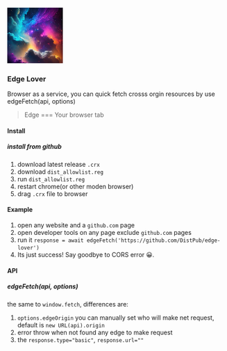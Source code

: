 ![](./icon128.png)
### Edge Lover

Browser as a service, you can quick fetch crosss orgin resources by use edgeFetch(api, options)

>Edge === Your browser tab

#### Install

##### install from github

1. download latest release `.crx`
2. download `dist_allowlist.reg`
3. run `dist_allowlist.reg`
4. restart chrome(or other moden browser)
5. drag `.crx` file to browser

#### Example

1. open any website and a `github.com` page
2. open developer tools on any page exclude `github.com` pages
3. run it `response = await edgeFetch('https://github.com/DistPub/edge-lover')`
4. Its just success! Say goodbye to CORS error 😀.

#### API

##### edgeFetch(api, options)

the same to `window.fetch`, differences are:

1. `options.edgeOrigin` you can manually set who will make net request, default is `new URL(api).origin`
2. error throw when not found any edge to make request
3. the `response.type="basic"`, `response.url=""`

